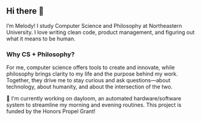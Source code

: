 ## Hi there 👋
I’m Melody! I study Computer Science and Philosophy at Northeastern University. I love writing clean code, product management, and figuring out what it means to be human.

### Why CS + Philosophy?
For me, computer science offers tools to create and innovate, while philosophy brings clarity to my life and the purpose behind my work. Together, they drive me to stay curious and ask questions—about technology, about humanity, and about the intersection of the two.

🌱 I'm currently working on dayloom, an automated hardware/software system to streamline my morning and evening routines. This project is funded by the Honors Propel Grant!


<!--
**melodyyu754/melodyyu754** is a ✨ _special_ ✨ repository because its `README.md` (this file) appears on your GitHub profile.

Here are some ideas to get you started:

- 🔭 I’m currently working on ...
- 🌱 I’m currently learning ...
- 👯 I’m looking to collaborate on ...
- 🤔 I’m looking for help with ...
- 💬 Ask me about ...
- 📫 How to reach me: ...
- 😄 Pronouns: ...
- ⚡ Fun fact: ...
-->
